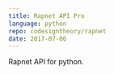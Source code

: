 ```yaml
---
title: Rapnet API Pro
language: python
repo: codesigntheory/rapnet
date: 2017-07-06
---
```

Rapnet API for python.
